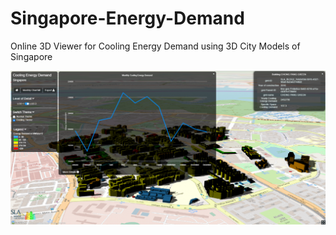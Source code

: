 # Singapore-Energy-Demand


Online 3D Viewer for Cooling Energy Demand using 3D City Models of Singapore

![Screenshot UI](UI_CoolingEnergyDemand.png?raw=true "Title")
